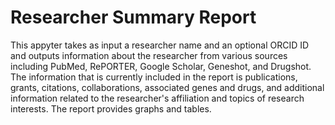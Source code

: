 # Researcher Summary Report

This appyter takes as input a researcher name and an optional ORCID ID and outputs information about the researcher from various sources including PubMed, RePORTER, Google Scholar, Geneshot, and Drugshot. The information that is currently included in the report is publications, grants, citations, collaborations, associated genes and drugs, and additional information related to the researcher's affiliation and topics of research interests. The report provides graphs and tables. 